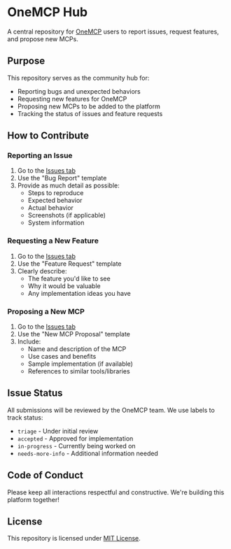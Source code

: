 # OneMCP Hub

A central repository for [OneMCP](https://onemcp.io/) users to report issues, request features, and propose new MCPs.

## Purpose

This repository serves as the community hub for:
- Reporting bugs and unexpected behaviors
- Requesting new features for OneMCP
- Proposing new MCPs to be added to the platform
- Tracking the status of issues and feature requests

## How to Contribute

### Reporting an Issue

1. Go to the [Issues tab](https://github.com/ipenywis/onemcp-hub/issues/new)
2. Use the "Bug Report" template
3. Provide as much detail as possible:
   - Steps to reproduce
   - Expected behavior
   - Actual behavior
   - Screenshots (if applicable)
   - System information

### Requesting a New Feature

1. Go to the [Issues tab](https://github.com/ipenywis/onemcp-hub/issues/new)
2. Use the "Feature Request" template
3. Clearly describe:
   - The feature you'd like to see
   - Why it would be valuable
   - Any implementation ideas you have

### Proposing a New MCP

1. Go to the [Issues tab](https://github.com/ipenywis/onemcp-hub/issues/new)
2. Use the "New MCP Proposal" template
3. Include:
   - Name and description of the MCP
   - Use cases and benefits
   - Sample implementation (if available)
   - References to similar tools/libraries

## Issue Status

All submissions will be reviewed by the OneMCP team. We use labels to track status:

- `triage` - Under initial review
- `accepted` - Approved for implementation
- `in-progress` - Currently being worked on
- `needs-more-info` - Additional information needed

## Code of Conduct

Please keep all interactions respectful and constructive. We're building this platform together!

## License

This repository is licensed under [MIT License](LICENSE).
